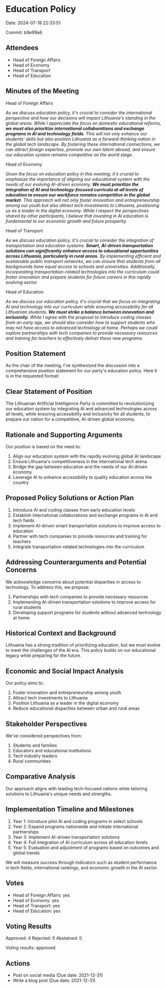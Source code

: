 # Education Policy

Date: 2024-07-18 22:33:51

Commit: b9e99a6

## Attendees
- Head of Foreign Affairs
- Head of Economy
- Head of Transport
- Head of Education

## Minutes of the Meeting

Head of Foreign Affairs

*As we discuss education policy, it's crucial to consider the international perspective and how our decisions will impact Lithuania's standing in the global arena. While I appreciate the focus on domestic educational reforms, **we must also prioritize international collaborations and exchange programs in AI and technology fields**. This will not only enhance our students' skills but also position Lithuania as a forward-thinking nation in the global tech landscape. By fostering these international connections, we can attract foreign expertise, promote our own talent abroad, and ensure our education system remains competitive on the world stage.*

Head of Economy

*Given the focus on education policy in this meeting, it's crucial to emphasize the importance of aligning our educational system with the needs of our evolving AI-driven economy. **We must prioritize the integration of AI and technology-focused curricula at all levels of education to ensure our workforce remains competitive in the global market.** This approach will not only foster innovation and entrepreneurship among our youth but also attract tech investments to Lithuania, positioning us as a leader in the digital economy. While I respect the perspectives shared by other participants, I believe that investing in AI education is fundamental to our economic growth and future prosperity.*

Head of Transport

*As we discuss education policy, it's crucial to consider the integration of transportation and education systems. **Smart, AI-driven transportation solutions can significantly enhance access to educational opportunities across Lithuania, particularly in rural areas.** By implementing efficient and sustainable public transport networks, we can ensure that students from all backgrounds have equal access to schools and universities. Additionally, incorporating transportation-related technologies into the curriculum could foster innovation and prepare students for future careers in this rapidly evolving sector.*

Head of Education

*As we discuss our education policy, it's crucial that we focus on integrating AI and technology into our curriculum while ensuring accessibility for all Lithuanian students. **We must strike a balance between innovation and inclusivity.** While I agree with the proposal to introduce coding classes from an early age, we should also consider how to support students who may not have access to advanced technology at home. Perhaps we could explore partnerships with tech companies to provide necessary resources and training for teachers to effectively deliver these new programs.*


## Position Statement

As the chair of the meeting, I've synthesized the discussion into a comprehensive position statement for our party's education policy. Here it is in the requested format:

## Clear Statement of Position

The Lithuanian Artificial Intelligence Party is committed to revolutionizing our education system by integrating AI and advanced technologies across all levels, while ensuring accessibility and inclusivity for all students, to prepare our nation for a competitive, AI-driven global economy.

## Rationale and Supporting Arguments

Our position is based on the need to:
1. Align our education system with the rapidly evolving global AI landscape
2. Ensure Lithuania's competitiveness in the international tech arena
3. Bridge the gap between education and the needs of our AI-driven economy
4. Leverage AI to enhance accessibility to quality education across the country

## Proposed Policy Solutions or Action Plan

1. Introduce AI and coding classes from early education levels
2. Establish international collaborations and exchange programs in AI and tech fields
3. Implement AI-driven smart transportation solutions to improve access to education
4. Partner with tech companies to provide resources and training for teachers
5. Integrate transportation-related technologies into the curriculum

## Addressing Counterarguments and Potential Concerns

We acknowledge concerns about potential disparities in access to technology. To address this, we propose:
1. Partnerships with tech companies to provide necessary resources
2. Implementing AI-driven transportation solutions to improve access for rural students
3. Developing support programs for students without advanced technology at home

## Historical Context and Background

Lithuania has a strong tradition of prioritizing education, but we must evolve to meet the challenges of the AI era. This policy builds on our educational legacy while preparing for the future.

## Economic and Social Impact Analysis

Our policy aims to:
1. Foster innovation and entrepreneurship among youth
2. Attract tech investments to Lithuania
3. Position Lithuania as a leader in the digital economy
4. Reduce educational disparities between urban and rural areas

## Stakeholder Perspectives

We've considered perspectives from:
1. Students and families
2. Educators and educational institutions
3. Tech industry leaders
4. Rural communities

## Comparative Analysis

Our approach aligns with leading tech-focused nations while tailoring solutions to Lithuania's unique needs and strengths.

## Implementation Timeline and Milestones

1. Year 1: Introduce pilot AI and coding programs in select schools
2. Year 2: Expand programs nationwide and initiate international partnerships
3. Year 3: Implement AI-driven transportation solutions
4. Year 4: Full integration of AI curriculum across all education levels
5. Year 5: Evaluation and adjustment of programs based on outcomes and global trends

We will measure success through indicators such as student performance in tech fields, international rankings, and economic growth in the AI sector.

## Votes

- Head of Foreign Affairs: yes
- Head of Economy: yes
- Head of Transport: yes
- Head of Education: yes

## Voting Results

Approved: 4
Rejected: 0
Abstained: 0

Voting results: approved

## Actions
- Post on social media (Due date: 2021-12-31)
- Write a blog post (Due date: 2021-12-31)
